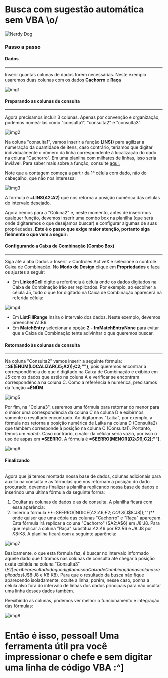 
# Busca com sugestão automática sem VBA \o/

![Nerdy Dog](https://dogsaholic.com/wp-content/uploads/2018/08/nerdy-dog-with-a-laptop-810x515.png)

### Passo a passo

#### Dados


------------

Inserir quantas colunas de dados forem necessárias. Neste exemplo usaremos duas colunas com os dados **Cachorro** e **Raça**

![img1](https://i.imgur.com/4RmfHAb.jpg)

#### Preparando as colunas de consulta

------------
Agora precisamos incluir 3 colunas. Apenas por convenção e organização, podemos nomeá-las como "consulta1", "consulta2" e "consulta3".

![img2](https://i.imgur.com/7Si3MSM.jpg)


Na coluna "consulta1", vamos inserir a função **LINS()** para agilizar a numeração da quantidade de itens, caso contrário, teríamos que digitar individualmente o número da linha correspondente à localização do dado na coluna "Cachorro". Em uma planilha com milhares de linhas, isso seria inviável. Para saber mais sobre a função, consulte [aqui.](https://support.office.com/pt-br/article/lins-fun%C3%A7%C3%A3o-lins-b592593e-3fc2-47f2-bec1-bda493811597)

Note que a contagem começa a partir da 1ª célula com dado, não do cabeçalho, que não nos interessa:

![img3](https://i.imgur.com/rBR5iXA.jpg)

A fórmula é **=LINS($A$2:A2)** que nos retorna a posição numérica das células do intervalo desejado.

Agora iremos para a "Coluna2" e, neste momento, antes de inserirmos qualquer função, devemos inserir uma combo box na planilha (que será onde digitaremos o que desejamos buscar) e configurar algumas de suas propriedades. **Este é o passo que exige maior atenção, portanto siga fielmente o que vem a seguir:**

#### Configurando a Caixa de Combinação (Combo Box)

---

Siga até a aba Dados > Inserir > Controles ActiveX e selecione o controle Caixa de Combinação. No **Modo de Design** clique em **Propriedades** e faça os ajustes a seguir:
- Em **LinkedCell** digite a referência à célula onde os dados digitados na Caixa de Combinação irão ser replicados. Por exemplo, ao escolher a célula J5, tudo o que for digitado na Caixa de Combinação aparecerá na referida célula:

![img4](https://i.imgur.com/TW9rrmx.jpg)

- Em **ListFillRange** insira o intervalo dos dados. Neste exemplo, devemos preencher A1:B6.
- Em **MatchEntry** selecionar a opção **2 - fmMatchEntryNone** para evitar que a Caixa de Combinação tente adivinhar o que queremos buscar.

#### Retornando às colunas de consulta 

---

Na coluna "Consulta2" vamos inserir a seguinte fórmula: **=SE(ÉNÚM(LOCALIZAR($J$5;A2));C2;"")**, pois queremos encontrar a correspondência do que é digitado na Caixa de Combinação e exibido em J5 com os dados que estão na coluna A e verificar se encontram correspondência na coluna C. Como a referência é numérica, precisamos da função **=ÉNÚM**.

![img5](https://i.imgur.com/PKA9VYl.jpg)

Por fim, na "Coluna3", usaremos uma fórmula para retornar do menor para o maior uma correspondência da coluna C na coluna D e exibirmos somente o resultado encontrado. Ao digitarmos "Laika", por exemplo, a fórmula nos retorna a posição numérica de Laika na coluna D (Consulta2) que também corresponde à posição na coluna C (Consulta1). Portanto, temos um *match*. Caso contrário, o valor da célular seria vazio, por isso o uso de aspas em **=SEERRO**. A fórmula é **=SEERRO(MENOR($D$2:$D$6;C2);"")**.

![img6](https://i.imgur.com/EndkvpN.jpg)

#### Finalizando

---

Agora que já temos montada nossa base de dados, colunas adicionais para auxílio na consulta e as fórmulas que nos retornam a posição do dado procurado, devemos finalizar a planilha replicando nossa base de dados e inserindo uma última fórmula da seguinte forma:

1. Ocultar as colunas de dados e as de consulta. A planilha ficará com essa aparência:
2. Inserir a fórmula **=SEERRO(ÍNDICE($A$2:$A$6;$E2;COLS($J$8:J8));"")** onde quiser que uma cópia das colunas "Cachorro" e "Raça" apareçam. Esta fórmula irá replicar a coluna "Cachorro" ($A$2:$A$6) em $J$8:J8. Para que replicar a coluna "Raça" substitua $A$2:$A$6 por $B$2:$B$6 e $J$8:J8 por $K$8:K8. A planilha ficará com a seguinte aparência:

![img7](https://i.imgur.com/8dTAlBv.jpg)

Basicamente, o que esta fórmula faz, é buscar no intervalo informado aquele dado que filtramos nas colunas de consulta até chegar à posição exata exibida na coluna "Consulta3" ($E2) e exibir o resultado do que digitamos na Caixa de Combinação nas colunas replicadas ($J$8:J8 e $K$8:K8). Para que o resultado da busca não fique aparecendo isoladamente, oculte a linha, porém, nesse caso, ponha a célula alvo fora do intervalo de linhas dos dados principais para não ocultar uma linha desses dados também.

Reexibindo as colunas, podemos ver melhor o funcionamento e integração das fórmulas:

![img8](https://i.imgur.com/MPJE13P.jpg)

# Então é isso, pessoal! Uma ferramenta útil pra você impressionar o chefe e sem digitar uma linha de código VBA :^]

